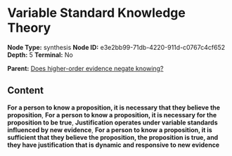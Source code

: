 # Variable Standard Knowledge Theory

**Node Type:** synthesis
**Node ID:** e3e2bb99-71db-4220-911d-c0767c4cf652
**Depth:** 5
**Terminal:** No

**Parent:** [Does higher-order evidence negate knowing?](does-higher-order-evidence-negate-knowing-antithesis-cf06dcb4-34dc-4d32-8c36-7d45e36b60ba.md)

## Content

**For a person to know a proposition, it is necessary that they believe the proposition**, **For a person to know a proposition, it is necessary for the proposition to be true**, **Justification operates under variable standards influenced by new evidence**, **For a person to know a proposition, it is sufficient that they believe the proposition, the proposition is true, and they have justification that is dynamic and responsive to new evidence**
